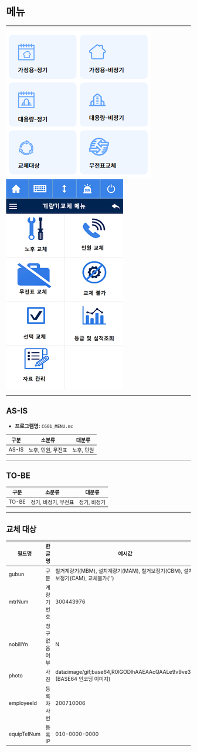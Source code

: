 # 메뉴

---

![메뉴 이미지 1](image-5.png)
![메뉴 이미지 2](image-6.png)

---

## AS-IS

- **프로그램명:** `C601_MENU.mc`

| 구분  | 소분류             | 대분류     |
| ----- | ------------------ | ---------- |
| AS-IS | 노후, 민원, 무전표 | 노후, 민원 |

---

## TO-BE

| 구분  | 소분류               | 대분류       |
| ----- | -------------------- | ------------ |
| TO-BE | 정기, 비정기, 무전표 | 정기, 비정기 |

---

## 교체 대상

<!-- 필요시 교체 대상에 대한 설명 추가 -->

| 필드명      | 한글명         | 예시값                                                                           |
| ----------- | -------------- | -------------------------------------------------------------------------------- |
| gubun       | 구분           | 철거계량기(MBM), 설치계량기(MAM), 철거보정기(CBM), 설치보정기(CAM), 교체불가('') |
| mtrNum      | 계량기번호     | 300443976                                                                        |
| nobillYn    | 청구 없음 여부 | N                                                                                |
| photo       | 사진           | data:image/gif;base64,R0lGODlhAAEAAcQAALe9v9ve3... (BASE64 인코딩 이미지)        |
| employeeId  | 등록자사번     | 200710006                                                                        |
| equipTelNum | 등록IP         | 010-0000-0000                                                                    |
